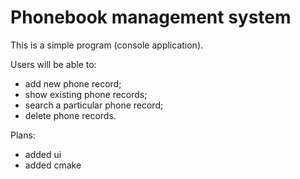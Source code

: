 # Phonebook management system

This is a simple program (console application).

Users will be able to: 
- add new phone record;
- show existing phone records;
- search a particular phone record;
- delete phone records.

Plans:
- added ui
- added cmake